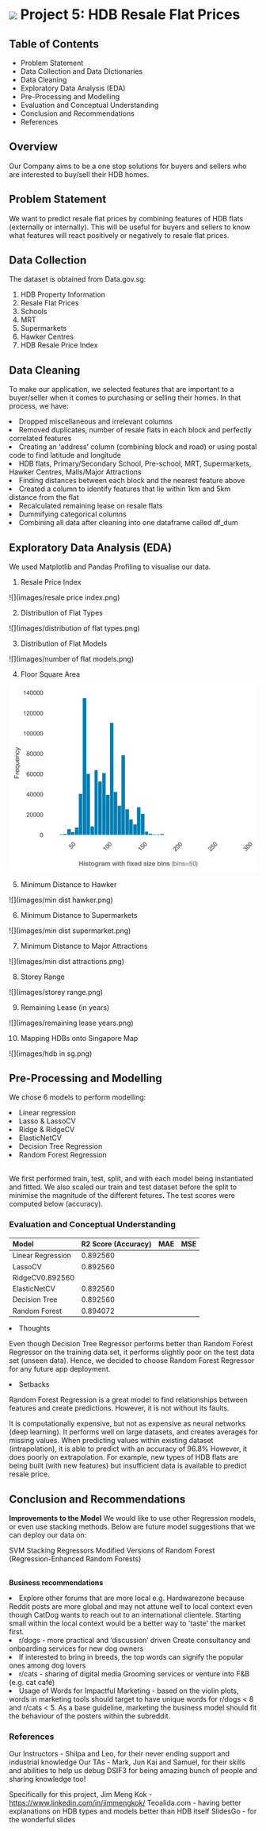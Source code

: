 # ![](https://ga-dash.s3.amazonaws.com/production/assets/logo-9f88ae6c9c3871690e33280fcf557f33.png) Project 5: HDB Resale Flat Prices

## Table of Contents
* Problem Statement
* Data Collection and Data Dictionaries
* Data Cleaning
* Exploratory Data Analysis (EDA)
* Pre-Processing and Modelling
* Evaluation and Conceptual Understanding
* Conclusion and Recommendations
* References

## Overview

Our Company aims to be a one stop solutions for buyers and sellers who are interested to buy/sell their HDB homes.

## Problem Statement

We want to predict resale flat prices by combining features of HDB flats (externally or internally). This will be useful for buyers and sellers to know what features will react positively or negatively to resale flat prices.

## Data Collection

The dataset is obtained from Data.gov.sg:<br>
1. HDB Property Information
2. Resale Flat Prices
3. Schools
4. MRT
5. Supermarkets
6. Hawker Centres
7. HDB Resale Price Index


## Data Cleaning

To make our application, we selected features that are important to a buyer/seller when it comes to purchasing or selling their homes. In that process, we have:

<li>Dropped miscellaneous and irrelevant columns
<li>Removed duplicates, number of resale flats in each block and perfectly correlated features
<li>Creating an ‘address’ column (combining block and road) or using postal code to find latitude and longitude
<li>HDB flats, Primary/Secondary School, Pre-school, MRT, Supermarkets, Hawker Centres, Malls/Major Attractions
<li>Finding distances between each block and the nearest feature above
<li>Created a column to identify features that lie within 1km and 5km distance from the flat
<li>Recalculated remaining lease on resale flats
<li>Dummifying categorical columns
<li>Combining all data after cleaning into one dataframe called df_dum

## Exploratory Data Analysis (EDA)

We used Matplotlib and Pandas Profiling to visualise our data.

1. Resale Price Index

![](images/resale price index.png)

2. Distribution of Flat Types

![](images/distribution of flat types.png)

3. Distribution of Flat Models

![](images/number of flat models.png)

4. Floor Square Area

![](images/floor_square_area.png)

5. Minimum Distance to Hawker

![](images/min dist hawker.png)

6. Minimum Distance to Supermarkets

![](images/min dist supermarket.png)

7. Minimum Distance to Major Attractions

![](images/min dist attractions.png)

8. Storey Range

![](images/storey range.png)

9. Remaining Lease (in years)

![](images/remaining lease years.png)

10. Mapping HDBs onto Singapore Map

![](images/hdb in sg.png)

## Pre-Processing and Modelling

We chose 6 models to perform modelling:

<li> Linear regression
<li> Lasso & LassoCV
<li> Ridge & RidgeCV
<li> ElasticNetCV
<li> Decision Tree Regression
<li> Random Forest Regression

<br>We first performed train, test, split, and with each model being instantiated and fitted. We also scaled our train and test dataset before the split to minimise the magnitude of the different fetures. The test scores were computed below (accuracy).

### Evaluation and Conceptual Understanding

|Model|R2 Score (Accuracy)|MAE|MSE
|---|---|---|---|
|Linear Regression|0.892560|
|LassoCV|0.892560|
|RidgeCV0.892560|
|ElasticNetCV|0.892560|
|Decision Tree|0.892560|
|Random Forest|0.894072|

<li> Thoughts

Even though Decision Tree Regressor performs better than Random Forest Regressor on the training data set, it performs slightly poor on the test data set (unseen data). Hence, we decided to choose Random Forest Regressor for any future app deployment.

<li> Setbacks

Random Forest Regression is a great model to find relationships between features and create predictions. However, it is not without its faults.

It is computationally expensive, but not as expensive as neural networks (deep learning).
It performs well on large datasets, and creates averages for missing values.
When predicting values within existing dataset (intrapolation), it is able to predict with an accuracy of 96.8%
However, it does poorly on extrapolation. For example, new types of HDB flats are being built (with new features) but insufficient data is available to predict resale price.

## Conclusion and Recommendations

<b>Improvements to the Model</b>
We would like to use other Regression models, or even use stacking methods. Below are future model suggestions that we can deploy our data on:

SVM
Stacking Regressors
Modified Versions of Random Forest (Regression-Enhanced Random Forests)

<br><b>Business recommendations</b>

<li>Explore other forums that are more local e.g. Hardwarezone because Reddit posts are more global and may not attune well to local context even though CatDog wants to reach out to an international clientele. Starting small within the local context would be a better way to 'taste' the market first.
<li>r/dogs - more practical and ‘discussion’ driven
Create consultancy and onboarding services for new dog owners
<li>If interested to bring in breeds, the top words can signify the popular ones among dog lovers
<li>r/cats - sharing of digital media
Grooming services or venture into F&B (e.g. cat café)
<li>Usage of Words for Impactful Marketing - based on the violin plots, words in marketing tools should target to have unique words for r/dogs < 8 and r/cats < 5. As a base guideline, marketing the business model should fit the behaviour of the posters within the subreddit.

### References

Our Instructors - Shilpa and Leo, for their never ending support and industrial knowledge
Our TAs - Mark, Jun Kai and Samuel, for their skills and abilities to help us debug
DSIF3 for being amazing bunch of people and sharing knowledge too!

Specifically for this project,
Jim Meng Kok - https://www.linkedin.com/in/jimmengkok/
Teoalida.com - having better explanations on HDB types and models better than HDB itself
SlidesGo - for the wonderful slides
